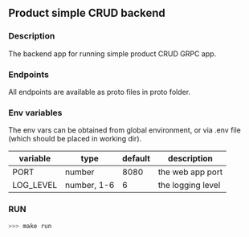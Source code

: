 ## Product simple CRUD backend

### Description
The backend app for running simple product CRUD GRPC app.

### Endpoints

All endpoints are available as proto files in proto folder.

### Env variables

The env vars can be obtained from global environment, or via .env file (which should be placed in working dir).

| variable | type | default | description |
| --- | --- | --- | --- |
| PORT | number | 8080 |the web app port
| LOG_LEVEL | number, 1-6 | 6 |the logging level

### RUN

```bash
>>> make run
```